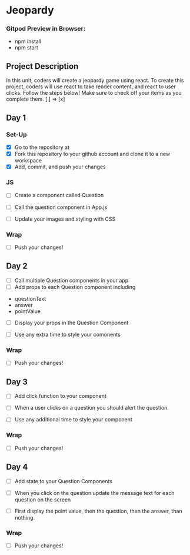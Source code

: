 # Jeopardy

### Gitpod Preview in Browser:
- npm install
- npm start

## Project Description
In this unit, coders will create a jeopardy game using react. To create this project, coders will use react to take render content, and react to user clicks.
Follow the steps below!
Make sure to check off your items as you complete them. [ ] => [x]

## Day 1
### Set-Up
- [x] Go to the repository at
- [x] Fork this repository to your github account and clone it to a new workspace
- [x] Add, commit, and push your changes

### JS
- [ ] Create a component called Question
- [ ] Call the question component in  App.js
- [ ] Update your images and styling with CSS


### Wrap
- [ ] Push your changes!

## Day 2
- [ ] Call multiple Question components in your app
- [ ] Add props to each  Question component including
- questionText
- answer
- pointValue
- [ ] Display your props in the Question Component
- [ ] Use any extra time to style your comonents


### Wrap
- [ ] Push your changes!


## Day 3
- [ ] Add click function to your component
- [ ] When a user clicks on a question you should alert the question.
- [ ] Use any additional time to style your component


### Wrap
- [ ] Push your changes!

## Day 4
- [ ] Add state to your Question Components
- [ ] When you click on the question update the message text for each question on the screen
- [ ] First display the point value, then the question, then the answer, than nothing.


### Wrap
- [ ] Push your changes!




